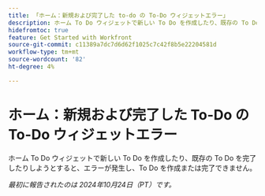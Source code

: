```yaml
---
title: 「ホーム：新規および完了した to-do の To-Do ウィジェットエラー」
description: ホーム To Do ウィジェットで新しい To Do を作成したり、既存の To Do を完了したりしようとすると、エラーが発生し、To Do を作成または完了できません。
hidefromtoc: true
feature: Get Started with Workfront
source-git-commit: c11389a7dc7d6d62f1025c7c42f8b5e22204581d
workflow-type: tm+mt
source-wordcount: '82'
ht-degree: 4%

---
```


# ホーム：新規および完了した To-Do の To-Do ウィジェットエラー

ホーム To Do ウィジェットで新しい To Do を作成したり、既存の To Do を完了したりしようとすると、エラーが発生し、To Do を作成または完了できません。

_最初に報告されたのは 2024年10月24日（PT）です。_
